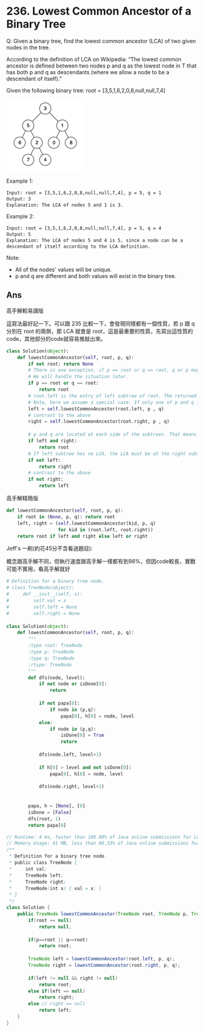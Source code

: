 # 236. Lowest Common Ancestor of a Binary Tree
Q: Given a binary tree, find the lowest common ancestor (LCA) of two given nodes in the tree.

According to the definition of LCA on Wikipedia: “The lowest common ancestor is defined between two nodes p and q as the lowest node in T that has both p and q as descendants (where we allow a node to be a descendant of itself).”

Given the following binary tree:  root = [3,5,1,6,2,0,8,null,null,7,4]

![img](imgs/236_1.png)

 

Example 1:
```
Input: root = [3,5,1,6,2,0,8,null,null,7,4], p = 5, q = 1
Output: 3
Explanation: The LCA of nodes 5 and 1 is 3.
```
Example 2:
```
Input: root = [3,5,1,6,2,0,8,null,null,7,4], p = 5, q = 4
Output: 5
Explanation: The LCA of nodes 5 and 4 is 5, since a node can be a descendant of itself according to the LCA definition.
```

Note:

* All of the nodes' values will be unique.
* p and q are different and both values will exist in the binary tree.


## Ans
高手解較易讀版

這寫法最好記一下。可以跟 235 比較一下，會發現同樣都有一個性質，若 p 跟 q 分別在 root 的兩側，那 LCA 就會是 root，這是最重要的性質，先寫出這性質的code，其他部分的code就容易推敲出來。
```python
class Solution(object):
    def lowestCommonAncestor(self, root, p, q):
        if not root: return None
        # There is one exception, if p == root or q == root, q or p may be NOT inside the tree from the root.
        # We will handle the situation later.
        if p == root or q == root:
            return root
        # root.left is the entry of left subtree of root. The returned value is the LCA of the left subtree.
        # Note, here we assume a special case. If only one of p and q is inside in the subtree, the return value (LCA) might be p or q, rather than None.
        left = self.lowestCommonAncestor(root.left, p , q)
        # contrast to the above
        right = self.lowestCommonAncestor(root.right, p , q)
        
        # p and q are located at each side of the subtrees. That means the root is the LCA of the tree.
        if left and right:
            return root
        # If left subtree has no LCA, the LCA must be at the right subtree or the root. But since all root cases are considered above, so the LCA must be inside the right subtree, that is the "right" variable.
        if not left:
            return right
        # contrast to the above
        if not right:
            return left
```

高手解精簡版
```python
def lowestCommonAncestor(self, root, p, q):
    if root in (None, p, q): return root
    left, right = (self.lowestCommonAncestor(kid, p, q)
                   for kid in (root.left, root.right))
    return root if left and right else left or right
```


Jeff's 一刷(約花45分不含看過題目):

概念跟高手解不同，但執行速度跟高手解一樣都有到98%，但因code較長，實戰可能不實用，看高手解就好
```python
# Definition for a binary tree node.
# class TreeNode(object):
#     def __init__(self, x):
#         self.val = x
#         self.left = None
#         self.right = None

class Solution(object):
    def lowestCommonAncestor(self, root, p, q):
        """
        :type root: TreeNode
        :type p: TreeNode
        :type q: TreeNode
        :rtype: TreeNode
        """
        def dfs(node, level):
            if not node or isDone[0]:
                return
            
            if not papa[0]:
                if node in (p,q):
                    papa[0], h[0] = node, level
            else:
                if node in (p,q):
                    isDone[0] = True
                    return

            dfs(node.left, level+1)
            
            if h[0] > level and not isDone[0]:
                papa[0], h[0] = node, level

            dfs(node.right, level+1)

            
        papa, h = [None], [0]
        isDone = [False]
        dfs(root, 1)
        return papa[0]
```

```java
// Runtime: 4 ms, faster than 100.00% of Java online submissions for Lowest Common Ancestor of a Binary Tree.
// Memory Usage: 41 MB, less than 68.33% of Java online submissions for Lowest Common Ancestor of a Binary Tree.
/**
 * Definition for a binary tree node.
 * public class TreeNode {
 *     int val;
 *     TreeNode left;
 *     TreeNode right;
 *     TreeNode(int x) { val = x; }
 * }
 */
class Solution {
    public TreeNode lowestCommonAncestor(TreeNode root, TreeNode p, TreeNode q) {
        if(root == null)
            return null;
            
        if(p==root || q==root)
            return root;
            
        TreeNode left = lowestCommonAncestor(root.left, p, q);
        TreeNode right = lowestCommonAncestor(root.right, p, q);
        
        if(left != null && right != null)
            return root;
        else if(left == null)
            return right;
        else // right == null
            return left;        
    }
}
```